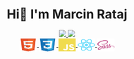 <div align="center">
  <h1>Hi👋   I'm Marcin Rataj </h1>
</div>
<div align="center">
  <a href="https://github.com/marcinrataj">
<!--   <img height="180em" src="https://github-readme-stats.vercel.app/api/top-langs/?username=marcinrataj&theme=dracula"/> -->
  <img height="170em" src="https://github-readme-stats.vercel.app/api/top-langs/?username=marcinrataj&layout=compact&langs_count=7&theme=dracula"/>
  <img height="170em" src="https://github-readme-stats.vercel.app/api?username=marcinrataj&theme=dracula&show_icons=true"/>
</div>

<div align="center">
    <img align="center" alt="Marc-HTML" height="30" width="40" src="https://raw.githubusercontent.com/devicons/devicon/master/icons/html5/html5-original.svg">
    <img align="center" alt="Marc-HTML" height="30" width="40" src="https://raw.githubusercontent.com/devicons/devicon/master/icons/css3/css3-original.svg">
  <img align="center" alt="Marc-Js" height="30" width="40" src="https://raw.githubusercontent.com/devicons/devicon/master/icons/javascript/javascript-plain.svg">
  <img align="center" alt="Marc-React" height="30" width="40" src="https://raw.githubusercontent.com/devicons/devicon/master/icons/react/react-original.svg">
  <img align="center" alt="Marc-CSS" height="30" width="40" src="https://raw.githubusercontent.com/devicons/devicon/master/icons/sass/sass-original.svg">
</div>

</div>
